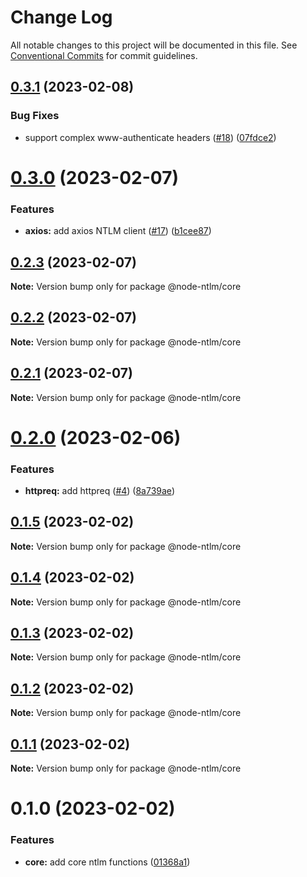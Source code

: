 # Change Log

All notable changes to this project will be documented in this file.
See [Conventional Commits](https://conventionalcommits.org) for commit guidelines.

## [0.3.1](https://github.com/skrtheboss/node-ntlm/compare/v0.3.0...v0.3.1) (2023-02-08)

### Bug Fixes

-   support complex www-authenticate headers ([#18](https://github.com/skrtheboss/node-ntlm/issues/18)) ([07fdce2](https://github.com/skrtheboss/node-ntlm/commit/07fdce24518d0baba1da989350bfeed58b9337ae))

# [0.3.0](https://github.com/skrtheboss/node-ntlm/compare/v0.2.3...v0.3.0) (2023-02-07)

### Features

-   **axios:** add axios NTLM client ([#17](https://github.com/skrtheboss/node-ntlm/issues/17)) ([b1cee87](https://github.com/skrtheboss/node-ntlm/commit/b1cee870c20a5f35dbac41e86391edad90efe4b5))

## [0.2.3](https://github.com/skrtheboss/node-ntlm/compare/v0.2.2...v0.2.3) (2023-02-07)

**Note:** Version bump only for package @node-ntlm/core

## [0.2.2](https://github.com/skrtheboss/node-ntlm/compare/v0.2.1...v0.2.2) (2023-02-07)

**Note:** Version bump only for package @node-ntlm/core

## [0.2.1](https://github.com/skrtheboss/node-ntlm/compare/v0.2.0...v0.2.1) (2023-02-07)

**Note:** Version bump only for package @node-ntlm/core

# [0.2.0](https://github.com/skrtheboss/node-ntlm/compare/v0.1.5...v0.2.0) (2023-02-06)

### Features

-   **httpreq:** add httpreq ([#4](https://github.com/skrtheboss/node-ntlm/issues/4)) ([8a739ae](https://github.com/skrtheboss/node-ntlm/commit/8a739ae9954d71962add01eb48b4745d4689171f))

## [0.1.5](https://github.com/skrtheboss/node-ntlm/compare/v0.1.4...v0.1.5) (2023-02-02)

**Note:** Version bump only for package @node-ntlm/core

## [0.1.4](https://github.com/skrtheboss/node-ntlm/compare/v0.1.3...v0.1.4) (2023-02-02)

**Note:** Version bump only for package @node-ntlm/core

## [0.1.3](https://github.com/skrtheboss/node-ntlm/compare/v0.1.2...v0.1.3) (2023-02-02)

**Note:** Version bump only for package @node-ntlm/core

## [0.1.2](https://github.com/skrtheboss/node-ntlm/compare/v0.1.1...v0.1.2) (2023-02-02)

**Note:** Version bump only for package @node-ntlm/core

## [0.1.1](https://github.com/skrtheboss/node-ntlm/compare/v0.1.0...v0.1.1) (2023-02-02)

**Note:** Version bump only for package @node-ntlm/core

# 0.1.0 (2023-02-02)

### Features

-   **core:** add core ntlm functions ([01368a1](https://github.com/skrtheboss/node-ntlm/commit/01368a15f2249c0fe6b8913d022771c4d41f629f))
